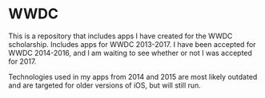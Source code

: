 # WWDC
This is a repository that includes apps I have created for the WWDC scholarship. Includes apps for WWDC 2013-2017.
I have been accepted for WWDC 2014-2016, and I am waiting to see whether or not I was accepted for 2017.

Technologies used in my apps from 2014 and 2015 are most likely outdated and are targeted for older versions of iOS, but will still run.

